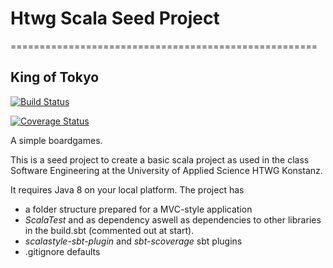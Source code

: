 # Htwg Scala Seed Project 
=====================================================
## King of Tokyo

[![Build Status](https://travis-ci.org/ninjaturtleAS/KingOfTokyo.svg?branch=master)](https://travis-ci.org/ninjaturtleAS/KingOfTokyo)

[![Coverage Status](https://coveralls.io/repos/github/ninjaturtleAS/KingOfTokyo/badge.svg)](https://coveralls.io/github/ninjaturtleAS/KingOfTokyo)

A simple boardgames.


This is a seed project to create a basic scala project as used in the
class Software Engineering at the University of Applied Science HTWG Konstanz.

It requires Java 8 on your local platform.
The project has
* a folder structure prepared for a MVC-style application
* *ScalaTest* and as dependency aswell as dependencies to other libraries in the build.sbt (commented out at start).
* *scalastyle-sbt-plugin* and *sbt-scoverage* sbt plugins
* .gitignore defaults
